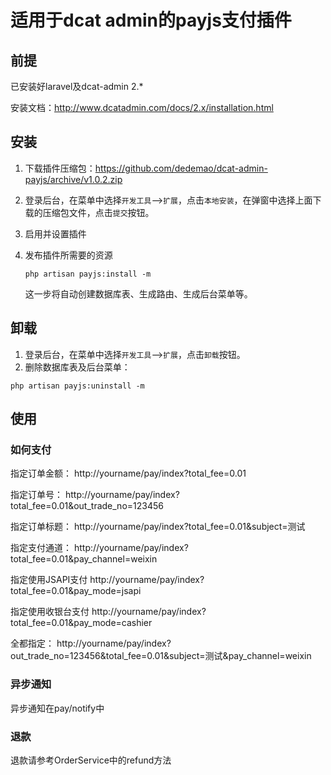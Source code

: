 适用于dcat admin的payjs支付插件
======
## 前提
已安装好laravel及dcat-admin 2.*

安装文档：http://www.dcatadmin.com/docs/2.x/installation.html

## 安装

1. 下载插件压缩包：https://github.com/dedemao/dcat-admin-payjs/archive/v1.0.2.zip

2. 登录后台，在菜单中选择`开发工具`-->`扩展`，点击`本地安装`，在弹窗中选择上面下载的压缩包文件，点击`提交`按钮。

3. 启用并设置插件

4. 发布插件所需要的资源

   ```
   php artisan payjs:install -m
   ```

   这一步将自动创建数据库表、生成路由、生成后台菜单等。

## 卸载

1. 登录后台，在菜单中选择`开发工具`-->`扩展`，点击`卸载`按钮。
2. 删除数据库表及后台菜单：

```
php artisan payjs:uninstall -m
````

## 使用
### 如何支付
指定订单金额：
http://yourname/pay/index?total_fee=0.01

指定订单号：
http://yourname/pay/index?total_fee=0.01&out_trade_no=123456

指定订单标题：
http://yourname/pay/index?total_fee=0.01&subject=测试

指定支付通道：
http://yourname/pay/index?total_fee=0.01&pay_channel=weixin

指定使用JSAPI支付
http://yourname/pay/index?total_fee=0.01&pay_mode=jsapi

指定使用收银台支付
http://yourname/pay/index?total_fee=0.01&pay_mode=cashier

全都指定：
http://yourname/pay/index?out_trade_no=123456&total_fee=0.01&subject=测试&pay_channel=weixin

### 异步通知
异步通知在pay/notify中

### 退款
退款请参考OrderService中的refund方法
